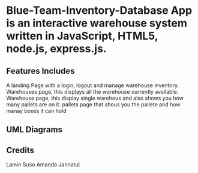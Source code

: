 # Blue-Team-Inventory-Database App is an interactive warehouse system written in JavaScript, HTML5, node.js, express.js.

<h2> Features Includes</h2>

A landing Page with a login, logout and manage warehouse inventory.
Warehouses page, this displays all the warehouse currently available.
Warehouse page, this display single warehous and also shows you how many pallets are on it.
pallets page that shous you the pallete and how manay boxes it can hold


<h2> UML Diagrams </h2>


<h2> Credits </h2>
Lamin Suso
Amanda
Jannatul
